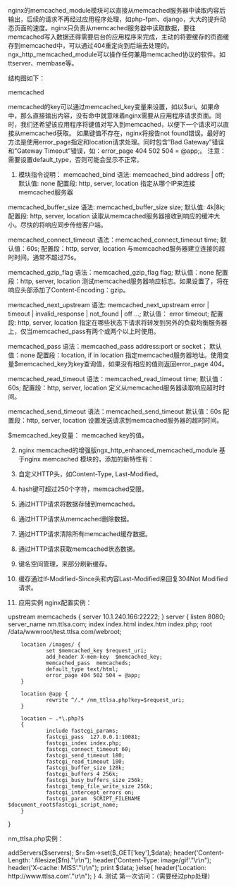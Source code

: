 nginx的memcached_module模块可以直接从memcached服务器中读取内容后输出，后续的请求不再经过应用程序处理，如php-fpm、django，大大的提升动态页面的速度。nginx只负责从memcached服务器中读取数据，要往memcached写入数据还得需要后台的应用程序来完成，主动的将要缓存的页面缓存到memcached中，可以通过404重定向到后端去处理的。
ngx_http_memcached_module可以操作任何兼用memcached协议的软件。如ttserver、membase等。

结构图如下：

memcached

memcached的key可以通过memcached_key变量来设置，如以$uri。如果命中，那么直接输出内容，没有命中就意味着nginx需要从应用程序请求页面。同时，我们还希望该应用程序将键值对写入到memcached，以便下一个请求可以直接从memcached获取。
如果键值不存在，nginx将报告not found错误。最好的方法是使用error_page指定和location请求处理。同时包含”Bad Gateway”错误和”Gateway Timeout”错误，如：error_page 404 502 504 = @app;。
注意：需要设置default_type，否则可能会显示不正常。

1. 模块指令说明：
memcached_bind
语法: memcached_bind address | off;
默认值: none
配置段: http, server, location
指定从哪个IP来连接memcached服务器

memcached_buffer_size
语法: memcached_buffer_size size;
默认值: 4k|8k;
配置段: http, server, location
读取从memcached服务器接收到响应的缓冲大小。尽快的将响应同步传给客户端。

memcached_connect_timeout
语法：memcached_connect_timeout time;
默认值：60s;
配置段：http, server, location
与memcached服务器建立连接的超时时间。通常不超过75s。

memcached_gzip_flag
语法：memcached_gzip_flag flag;
默认值：none
配置段：http, server, location
测试memcached服务器响应标志。如果设置了，将在响应头部添加了Content-Encoding：gzip。

memcached_next_upstream
语法: memcached_next_upstream error | timeout | invalid_response | not_found | off …;
默认值： error timeout;
配置段: http, server, location
指定在哪些状态下请求将转发到另外的负载均衡服务器上，仅当memcached_pass有两个或两个以上时使用。

memcached_pass
语法：memcached_pass address:port or socket；
默认值：none
配置段：location, if in location
指定memcached服务器地址。使用变量$memcached_key为key查询值，如果没有相应的值则返回error_page 404。

memcached_read_timeout
语法：memcached_read_timeout time;
默认值：60s;
配置段：http, server, location
定义从memcached服务器读取响应超时时间。

memcached_send_timeout
语法：memcached_send_timeout
默认值：60s
配置段：http, server, location
设置发送请求到memcached服务器的超时时间。

$memcached_key变量：
memcached key的值。

2. nginx memcached的增强版ngx_http_enhanced_memcached_module
基于nginx memcached 模块的，添加的新特性有：
1. 自定义HTTP头，如Content-Type, Last-Modified。
2. hash键可超过250个字符，memcached受限。
3. 通过HTTP请求将数据存储到memcached。
4. 通过HTTP请求从memcached删除数据。
5. 通过HTTP请求清除所有memcached缓存数据。
6. 通过HTTP请求获取memcached状态数据。
7. 键名空间管理，来部分刷新缓存。
8. 缓存通过If-Modified-Since头和内容Last-Modified来回复304Not Modified请求。

3. 应用实例
nginx配置实例：

upstream memcacheds {
        server 10.1.240.166:22222;
}
server  {
        listen       8080;
        server_name  nm.ttlsa.com;
        index index.html index.htm index.php;
        root  /data/wwwroot/test.ttlsa.com/webroot;

        location /images/ {
                set $memcached_key $request_uri;
                add_header X-mem-key  $memcached_key;
                memcached_pass  memcacheds;
                default_type text/html;
                error_page 404 502 504 = @app;
        }

        location @app {
                rewrite ^/.* /nm_ttlsa.php?key=$request_uri;
        }

        location ~ .*\.php?$
        {
                include fastcgi_params;
                fastcgi_pass  127.0.0.1:10081;
                fastcgi_index index.php;
                fastcgi_connect_timeout 60;
                fastcgi_send_timeout 180;
                fastcgi_read_timeout 180;
                fastcgi_buffer_size 128k;
                fastcgi_buffers 4 256k;
                fastcgi_busy_buffers_size 256k;
                fastcgi_temp_file_write_size 256k;
                fastcgi_intercept_errors on;
                fastcgi_param  SCRIPT_FILENAME  $document_root$fastcgi_script_name;
        }
}

nm_ttlsa.php实例：

<?php
$fn = dirname(__FILE__)  . $_SERVER['REQUEST_URI'];
if(file_exists($fn)) {
	$data = file_get_contents($fn);
	$m = new Memcached();
	$servers = array(
					array('10.1.240.166', 22222)
				);
	$m->addServers($servers);

	$r=$m->set($_GET['key'],$data); 
	header('Content-Length: '.filesize($fn)."\r\n");
	header('Content-Type: image/gif'."\r\n");
	header('X-cache: MISS'."\r\n");
	print $data;
}else{
	header('Location: http://www.ttlsa.com'."\r\n");
}

4. 测试
第一次访问：（需要经过php处理）
